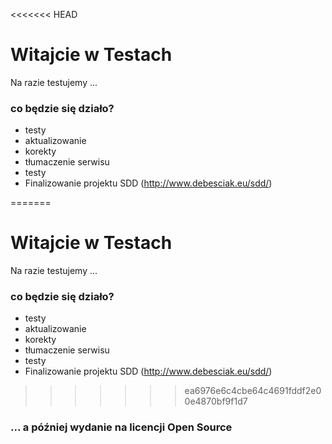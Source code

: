 <<<<<<< HEAD
# Witajcie w Testach #

Na razie testujemy ...

### co będzie się działo? ###

* testy
* aktualizowanie
* korekty
* tłumaczenie serwisu
* testy
* Finalizowanie projektu SDD (http://www.debesciak.eu/sdd/)

=======
# Witajcie w Testach #

Na razie testujemy ...

### co będzie się działo? ###

* testy
* aktualizowanie
* korekty
* tłumaczenie serwisu
* testy
* Finalizowanie projektu SDD (http://www.debesciak.eu/sdd/)

>>>>>>> ea6976e6c4cbe64c4691fddf2e00e4870bf9f1d7
### ... a później wydanie na licencji Open Source ###